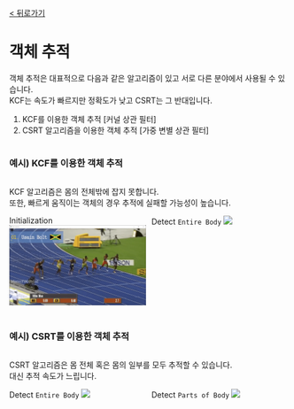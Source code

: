 [< 뒤로가기](../../README.md)

# 객체 추적

객체 추적은 대표적으로 다음과 같은 알고리즘이 있고 서로 다른 분야에서 사용될 수 있습니다.<br>
KCF는 속도가 빠르지만 정확도가 낮고 CSRT는 그 반대입니다.

1. KCF를 이용한 객체 추적 [커널 상관 필터]
2. CSRT 알고리즘을 이용한 객체 추적 [가중 변별 상관 필터]


<div style="display: flex; flex-direction: column;">
    <h3>예시) KCF를 이용한 객체 추적</h3>
    <p>KCF 알고리즘은 몸의 전체밖에 잡지 못합니다.<br>또한, 빠르게 움직이는 객체의 경우 추적에 실패할 가능성이 높습니다.</p>
    <div style="display: flex; gap: 10px;">
        <div style="width: 50%;">
            <span>Initialization</span>
            <img
                style="width: 400px;"
                src="../../images/results/001_KCF_Result.gif"/>
        </div>
        <div style="width: 50%;">
            <span>Detect <code>Entire Body</code></span>
            <img
                style="width: 400px;"
                src="../../images/results/002_KC4_Result_2.gif"/>
        </div>
    </div>
</div>
<br>
<div style="display: flex; flex-direction: column;">
    <h3>예시) CSRT를 이용한 객체 추적</h3>
    <p>CSRT 알고리즘은 몸 전체 혹은 몸의 일부를 모두 추적할 수 있습니다.<br>대신 추적 속도가 느립니다.</p>
    <div style="display: flex; gap: 10px;">
        <div style="width: 50%;">
            <span>Detect <code>Entire Body</code></span>
            <img
                style="width: 400px;"
                src="../../images/results/003_CSRT_all_parts_of_body.gif"/>
        </div>
        <div style="width: 50%;">
            <span>Detect <code>Parts of Body</code></span>
            <img
                style="width: 400px;"
                src="../../images/results/004_CSRT_half_parts_of_body.gif"/>
        </div>
    </div>
</div>